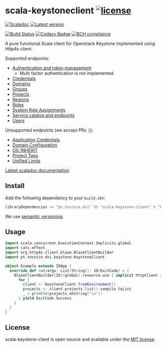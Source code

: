 # scala-keystoneclient [![license](http://img.shields.io/:license-MIT-blue.svg)](LICENSE)
[![Scaladoc](http://javadoc-badge.appspot.com/pt.tecnico.dsi/scala-keystoneclient_2.12.svg?label=scaladoc&style=plastic&maxAge=604800)](https://ist-dsi.github.io/scala-keystoneclient/latest/api/pt/tecnico/dsi/scala-keystoneclient/index.html)
[![Latest version](https://index.scala-lang.org/ist-dsi/scala-keystoneclient/scala-keystoneclient/latest.svg)](https://index.scala-lang.org/ist-dsi/scala-keystoneclient/scala-keystoneclient)

[![Build Status](https://travis-ci.org/ist-dsi/scala-keystoneclient.svg?branch=master&style=plastic&maxAge=604800)](https://travis-ci.org/ist-dsi/scala-keystoneclient)
[![Codacy Badge](https://api.codacy.com/project/badge/Grade/)](https://www.codacy.com/app/IST-DSI/scala-keystoneclient?utm_source=github.com&amp;utm_medium=referral&amp;utm_content=ist-dsi/scala-vault&amp;utm_campaign=Badge_Grade)
[![BCH compliance](https://bettercodehub.com/edge/badge/ist-dsi/scala-keystoneclient)](https://bettercodehub.com/results/ist-dsi/scala-keystoneclient)

A pure functional Scala client for Openstack Keystone implemented using Http4s client.

Supported endpoints:
- [Authentication and token management](https://docs.openstack.org/api-ref/identity/v3/#authentication-and-token-management)
  - Multi factor authentication is not implemented.
- [Credentials](https://docs.openstack.org/api-ref/identity/v3/#credentials)
- [Domains](https://docs.openstack.org/api-ref/identity/v3/#domains)
- [Groups](https://docs.openstack.org/api-ref/identity/v3/#groups)
- [Projects](https://docs.openstack.org/api-ref/identity/v3/#projects)
- [Regions](https://docs.openstack.org/api-ref/identity/v3/#regions)
- [Roles](https://docs.openstack.org/api-ref/identity/v3/#roles)
- [System Role Assignments](https://docs.openstack.org/api-ref/identity/v3/#system-role-assignments)
- [Service catalog and endpoints](https://docs.openstack.org/api-ref/identity/v3/#service-catalog-and-endpoints)  
- [Users](https://docs.openstack.org/api-ref/identity/v3/#users)

Unsupported endpoints (we accept PRs :)):
- [Application Credentials](https://docs.openstack.org/api-ref/identity/v3/#application-credentials)
- [Domain Configuration](https://docs.openstack.org/api-ref/identity/v3/#domain-configuration)
- [OS-INHERIT](https://docs.openstack.org/api-ref/identity/v3/#os-inherit)
- [Project Tags](https://docs.openstack.org/api-ref/identity/v3/#project-tags)
- [Unified Limits](https://docs.openstack.org/api-ref/identity/v3/#unified-limits)

[Latest scaladoc documentation](https://ist-dsi.github.io/scala-keystoneclient/latest/api/pt/tecnico/dsi/scala-keystoneclient/index.html)

## Install
Add the following dependency to your `build.sbt`:
```sbt
libraryDependencies += "pt.tecnico.dsi" %% "scala-keystone-client" % "0.0.0"
```
We use [semantic versioning](http://semver.org).

## Usage
```scala
import scala.concurrent.ExecutionContext.Implicits.global
import cats.effect._
import org.http4s.client.blaze.BlazeClientBuilder
import pt.tecnico.dsi.keystone.KeystoneClient

object Example extends IOApp {
  override def run(args: List[String]): IO[ExitCode] = {
    BlazeClientBuilder[IO](global).resource.use { implicit httpClient =>
      for {
        client <- KeystoneClient.fromEnvironment()
        projects <- client.projects.list().compile.toList
        _ = println(projects.mkString("\n"))
      } yield ExitCode.Success
    }
  }
}
```

## License
scala-keystone-client is open source and available under the [MIT license](LICENSE).

